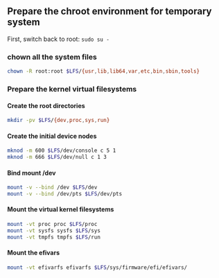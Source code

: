 ## Prepare the chroot environment for temporary system

First, switch back to root: `sudo su -`

### chown all the system files

```sh
chown -R root:root $LFS/{usr,lib,lib64,var,etc,bin,sbin,tools}
```

### Prepare the kernel virtual filesystems

#### Create the root directories

```sh
mkdir -pv $LFS/{dev,proc,sys,run}
```

#### Create the initial device nodes

```sh
mknod -m 600 $LFS/dev/console c 5 1
mknod -m 666 $LFS/dev/null c 1 3
```

#### Bind mount /dev

```sh
mount -v --bind /dev $LFS/dev
mount -v --bind /dev/pts $LFS/dev/pts
```

#### Mount the virtual kernel filesystems

```sh
mount -vt proc proc $LFS/proc
mount -vt sysfs sysfs $LFS/sys
mount -vt tmpfs tmpfs $LFS/run
```

#### Mount the efivars

```sh
mount -vt efivarfs efivarfs $LFS/sys/firmware/efi/efivars/
```